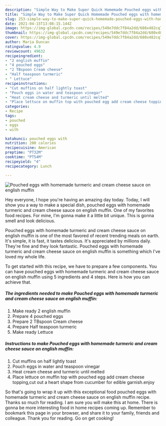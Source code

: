 ```yaml
---
description: "Simple Way to Make Super Quick Homemade Pouched eggs with homemade turmeric and cream cheese sauce on english muffin"
title: "Simple Way to Make Super Quick Homemade Pouched eggs with homemade turmeric and cream cheese sauce on english muffin"
slug: 253-simple-way-to-make-super-quick-homemade-pouched-eggs-with-homemade-turmeric-and-cream-cheese-sauce-on-english-muffin
date: 2021-04-15T13:08:15.144Z
image: https://img-global.cpcdn.com/recipes/549e7ddc7f84a2dd/680x482cq70/pouched-eggs-with-homemade-turmeric-and-cream-cheese-sauce-on-english-muffin-recipe-main-photo.jpg
thumbnail: https://img-global.cpcdn.com/recipes/549e7ddc7f84a2dd/680x482cq70/pouched-eggs-with-homemade-turmeric-and-cream-cheese-sauce-on-english-muffin-recipe-main-photo.jpg
cover: https://img-global.cpcdn.com/recipes/549e7ddc7f84a2dd/680x482cq70/pouched-eggs-with-homemade-turmeric-and-cream-cheese-sauce-on-english-muffin-recipe-main-photo.jpg
author: Maria Duncan
ratingvalue: 4.9
reviewcount: 49632
recipeingredient:
- "2 english muffin"
- "4 pouched eggs"
- "2 TBspoon Cream cheese"
- "Half teaspoon turmeric"
- " Lettuce"
recipeinstructions:
- "Cut muffins on half lightly toast"
- "Pouch eggs in water and teaspoon vinegar"
- "Heat cream cheese and turmeric until melted"
- "Place lettuce on muffin top with pouched egg add cream cheese topping,cut out a heart shape from cucumber for edible garnish.enjoy"
categories:
- Recipe
tags:
- pouched
- eggs
- with

katakunci: pouched eggs with 
nutrition: 200 calories
recipecuisine: American
preptime: "PT32M"
cooktime: "PT54M"
recipeyield: "4"
recipecategory: Lunch

---
```



![Pouched eggs with homemade turmeric and cream cheese sauce on english muffin](https://img-global.cpcdn.com/recipes/549e7ddc7f84a2dd/680x482cq70/pouched-eggs-with-homemade-turmeric-and-cream-cheese-sauce-on-english-muffin-recipe-main-photo.jpg)

Hey everyone, I hope you're having an amazing day today. Today, I will show you a way to make a special dish, pouched eggs with homemade turmeric and cream cheese sauce on english muffin. One of my favorites food recipes. For mine, I'm gonna make it a little bit unique. This is gonna smell and look delicious.

Pouched eggs with homemade turmeric and cream cheese sauce on english muffin is one of the most favored of recent trending meals on earth. It's simple, it is fast, it tastes delicious. It's appreciated by millions daily. They're fine and they look fantastic. Pouched eggs with homemade turmeric and cream cheese sauce on english muffin is something which I've loved my whole life.




To get started with this recipe, we have to prepare a few components. You can have pouched eggs with homemade turmeric and cream cheese sauce on english muffin using 5 ingredients and 4 steps. Here is how you can achieve that.

<!--inarticleads1-->

##### The ingredients needed to make Pouched eggs with homemade turmeric and cream cheese sauce on english muffin:

1. Make ready 2 english muffin
1. Prepare 4 pouched eggs
1. Prepare 2 TBspoon Cream cheese
1. Prepare Half teaspoon turmeric
1. Make ready  Lettuce




<!--inarticleads2-->

##### Instructions to make Pouched eggs with homemade turmeric and cream cheese sauce on english muffin:

1. Cut muffins on half lightly toast
1. Pouch eggs in water and teaspoon vinegar
1. Heat cream cheese and turmeric until melted
1. Place lettuce on muffin top with pouched egg add cream cheese topping,cut out a heart shape from cucumber for edible garnish.enjoy




So that's going to wrap it up with this exceptional food pouched eggs with homemade turmeric and cream cheese sauce on english muffin recipe. Thanks so much for reading. I am sure you will make this at home. There is gonna be more interesting food in home recipes coming up. Remember to bookmark this page in your browser, and share it to your family, friends and colleague. Thank you for reading. Go on get cooking!
